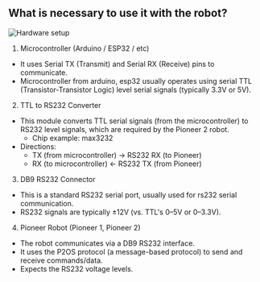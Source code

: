 ## What is necessary to use it with the robot?

![Hardware setup](./docs/diagramas-test_setup-hardware.drawio.png)


1. Microcontroller (Arduino / ESP32 / etc)
- It uses Serial TX (Transmit) and Serial RX (Receive) pins to communicate.
- Microcontroller from arduino, esp32 usually operates using serial TTL (Transistor-Transistor Logic) level serial signals (typically 3.3V or 5V).

2. TTL to RS232 Converter
- This module converts TTL serial signals (from the microcontroller) to RS232 level signals, which are required by the Pioneer 2 robot.
    - Chip example: max3232
- Directions:
    - TX (from microcontroller) → RS232 RX (to Pioneer)
    - RX (to microcontroller) ← RS232 TX (from Pioneer)

3. DB9 RS232 Connector
- This is a standard RS232 serial port, usually used for rs232 serial communication.
- RS232 signals are typically ±12V (vs. TTL's 0–5V or 0–3.3V).

4. Pioneer Robot (Pioneer 1, Pioneer 2)
- The robot communicates via a DB9 RS232 interface.
- It uses the P2OS protocol (a message-based protocol) to send and receive commands/data.
- Expects the RS232 voltage levels.